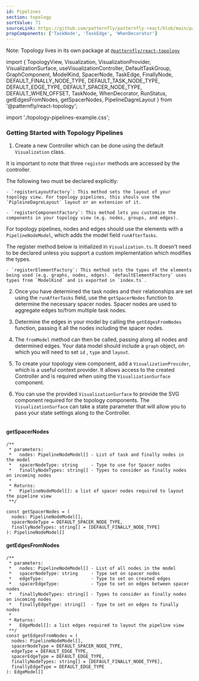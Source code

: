 ```yaml
---
id: Pipelines
section: topology
sortValue: 71
sourceLink: https://github.com/patternfly/patternfly-react/blob/main/packages/react-topology/src/components/TopologyView/examples/TopologyPipelinesGettingStartedDemo.tsx
propComponents: ['TaskNode', 'TaskEdge', 'WhenDecorator']
---
```


Note: Topology lives in its own package at [`@patternfly/react-topology`](https://www.npmjs.com/package/@patternfly/react-topology)

import {
  TopologyView,
  Visualization,
  VisualizationProvider,
  VisualizationSurface,
  useVisualizationController,
  DefaultTaskGroup,
  GraphComponent,
  ModelKind,
  SpacerNode,
  TaskEdge,
  FinallyNode,
  DEFAULT_FINALLY_NODE_TYPE,
  DEFAULT_TASK_NODE_TYPE,
  DEFAULT_EDGE_TYPE,
  DEFAULT_SPACER_NODE_TYPE,
  DEFAULT_WHEN_OFFSET,
  TaskNode,
  WhenDecorator,
  RunStatus,
  getEdgesFromNodes,
  getSpacerNodes,
  PipelineDagreLayout
} from '@patternfly/react-topology';

import './topology-pipelines-example.css';

### Getting Started with Topology Pipelines

1. Create a new Controller which can be done using the default `Visualization` class.

  It is important to note that three `register` methods are accessed by the controller.

  The following two must be declared explicitly:

    - `registerLayoutFactory`: This method sets the layout of your topology view. For topology pipelines, this shouls use the `PipleineDagreLayout` layout or an extension of it.

    - `registerComponentFactory`: This method lets you customize the components in your topology view (e.g. nodes, groups, and edges).
  For topology pipelines, nodes and edges should use the elements with a `PipelineNodeModel`, which adds the model field `runAfterTasks`.

  The register method below is initialized in `Visualization.ts`. It doesn't need to be declared unless you support a custom implementation which modifies the types.

    - `registerElementFactory`: This method sets the types of the elements being used (e.g. graphs, nodes, edges). `defaultElementFactory` uses types from `ModelKind` and is exported in `index.ts`.

2. Once you have determined the task nodes and their relationships are set using the `runAfterTasks` field, use the `getSpacerNodes` function to determine the
necessary spacer nodes. Spacer nodes are used to aggregate edges to/from multiple task nodes.
3. Determine the edges in your model by calling the `getEdgesFromNodes` function, passing it all the nodes including the spacer nodes.
4. The `fromModel` method can then be called, passing along all nodes and determined edges. Your data model should include a `graph` object, on which you will need to set `id` , `type` and `layout`.

5. To create your topology view component, add a `VisualizationProvider`, which is a useful context provider. It allows access to the created Controller and is required when using the `VisualizationSurface` component.

6. You can use the provided `VisualizationSurface` to provide the SVG component required for the topology components. The `VisualizationSurface` can take a state parameter that will allow you to pass your state settings along to the Controller.

```ts file='./TopologyPipelinesGettingStartedDemo.tsx'
```

#### getSpacerNodes
```noLive
/**
 * parameters:
 *   nodes: PipelineNodeModel[] - List of task and finally nodes in the model
 *   spacerNodeType: string     - Type to use for Spacer nodes
 *   finallyNodeTypes: string[] - Types to consider as finally nodes on incoming nodes
 *
 * Returns:
 *   PipelineNodeModel[]: a list of spacer nodes required to layout the pipeline view
 **/
 
const getSpacerNodes = (
  nodes: PipelineNodeModel[],
  spacerNodeType = DEFAULT_SPACER_NODE_TYPE,
  finallyNodeTypes: string[] = [DEFAULT_FINALLY_NODE_TYPE]
): PipelineNodeModel[]
```

#### getEdgesFromNodes
```noLive
/**
 * parameters:
 *   nodes: PipelineNodeModel[] - List of all nodes in the model
 *   spacerNodeType: string     - Type set on spacer nodes
 *   edgeType:                  - Type to set on created edges
 *   spacerEdgeType:            - Type to set on edges between spacer nodes
 *   finallyNodeTypes: string[] - Types to consider as finally nodes on incoming nodes
 *   finallyEdgeType: string[]  - Type to set on edges to finally nodes
 *
 * Returns:
 *   EdgeModel[]: a list edges required to layout the pipeline view
 **/
const getEdgesFromNodes = (
  nodes: PipelineNodeModel[],
  spacerNodeType = DEFAULT_SPACER_NODE_TYPE,
  edgeType = DEFAULT_EDGE_TYPE,
  spacerEdgeType = DEFAULT_EDGE_TYPE,
  finallyNodeTypes: string[] = [DEFAULT_FINALLY_NODE_TYPE],
  finallyEdgeType = DEFAULT_EDGE_TYPE
): EdgeModel[]
```

